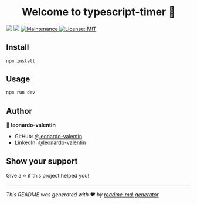 <h1 align="center">Welcome to typescript-timer 👋</h1>
<p>
  <img src="https://img.shields.io/badge/npm-%3E%3D5.5.0-blue.svg" />
  <img src="https://img.shields.io/badge/node-%3E%3D9.3.0-blue.svg" />
  <a href="https://github.com/kefranabg/readme-md-generator/graphs/commit-activity" target="_blank">
    <img alt="Maintenance" src="https://img.shields.io/badge/Maintained%3F-yes-green.svg" />
  </a>
  <a href="#" target="_blank">
    <img alt="License: MIT" src="https://img.shields.io/github/license/leonardo-valentin/typescript-timer" />
  </a>
</p>

## Install

```sh
npm install
```

## Usage

```sh
npm run dev
```

## Author

👤 **leonardo-valentin**

* GitHub: [@leonardo-valentin](https://github.com/leonardo-valentin)
* LinkedIn: [@leonardo-valentin](https://linkedin.com/in/leonardo-valentin)

## Show your support

Give a ⭐️ if this project helped you!

***
_This README was generated with ❤️ by [readme-md-generator](https://github.com/kefranabg/readme-md-generator)_
